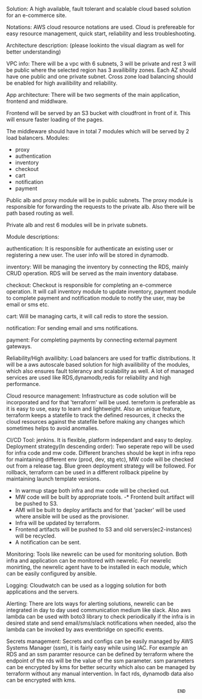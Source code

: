 Solution: A high available, fault tolerant and scalable cloud based solution for an e-commerce site.

Notations: AWS cloud resource notations are used. Cloud is prefereable for easy resource management,
quick start, reliability and less troubleshooting. 

Architecture description: (please lookinto the visual diagram as well for better understanding)

VPC info:
 There will be a vpc with 6 subnets, 3 will be private and rest 3 will be public where the selected region has 3 availibility zones. Each AZ should have one public and one private subnet. Cross zone
 load balancing should be enabled for high availibility and reliability.


App architecture:
 There will be two segments of the main application, frontend and middlware. 

 Frontend will be served by an S3 bucket with cloudfront in front of it. This will ensure faster
 loading of the pages.

The middleware should have in total 7 modules which will be served by 2 load balancers.
 Modules:
  - proxy
  - authentication
  - inventory
  - checkout
  - cart
  - notification
  - payment

Public alb and proxy module will be in public subnets.
The proxy module is responsible for forwarding the requests to the private alb. Also there will be
path based routing as well.

Private alb and rest 6 modules will be in private subnets.


Module descriptions:

 authentication: It is responsible for authenticate an existing user or registering a new user. The
 user info will be stored in dynamodb.
 
 inventory: Will be managing the inventory by connecting the RDS, mainly CRUD operation. RDS will be served as the main inventory database.
 
 checkout: Checkout is responsible for completing an e-commerce operation. It will call inventory module to update inventory, payment module to complete payment and notification module to notify the
 user, may be email or sms etc.

 cart: Will be managing carts, it will call redis to store the session.
 
 notification: For sending email and sms notifications.

 payment: For completing payments by connecting external payment gateways.

Reliability/High availibity:
 Load balancers are used for traffic distributions. It will be a aws autoscale based solution for high
 availibility of the modules, which also ensures fault tolerancy and scalability as well.
 A lot of managed services are used like RDS,dynamodb,redis for reliability and high performance.

Cloud resource management: Infrastructure as code solution will be incorporated and for that
'terraform' will be used. terreform is preferable as it is easy to use, easy to learn and lightweight.
 Also an unique feature, terraform keeps a statefile to track the defined resources, it checks the cloud resources against the statefile before making any changes which sometimes helps to avoid anomalies. 

CI/CD
 Tool: jenkins. It is flexible, platform independant and easy to deploy.
 Deployment strategy(In descending order):
  Two seperate repo will be used for infra code and mw code. Different branches should be kept in 
  infra repo for maintaining different env (prod, dev, stg etc), MW code will be checked out from a
  release tag. Blue green deployment strategy will be followed. For rollback, terraform can be used
  in a different rollback pipeline by maintaining launch template versions.
  - In warmup stage both infra and mw code will be checked out.
  - MW code will be built by appropriate tools.
  -* Frontend built artifact will be pushed to S3.
  - AMI will be built to deploy artifacts and for that 'packer' will be used where ansible will be 
  used as the provisioner.
  - Infra will be updated by terraform.
  - Frontend artifacts will be pushed to S3 and old servers(ec2-instances) will be recycled.
  - A notification can be sent.

Monitoring:
 Tools like newrelic can be used for monitoring solution. Both infra and application can be monitored
 with newrelic. For newrelic monirting, the newrelic agent have to be installed in each module, which
 can be easily configured by ansible.

Logging: 
 Cloudwatch can be used as a logging solution for both applications and the servers.

Alerting: 
 There are lots ways for alerting solutions, newrelic can be integrated in day to day used
 communication medium like slack. Also aws lambda can be used with boto3 library to check
 periodically if the infra is in desired state and send email/sms/slack notifications when needed,
 also the lambda can be invoked by aws eventbridge on specific events.

Secrets management: 
 Secrets and configs can be easily managed by AWS Systems Manager (ssm), it is fairly easy while
 using IAC. For example an RDS and an ssm paramter resource can be defined by terraform where the
 endpoint of the rds will be the value of the ssm parameter. ssm parameters can be encrypted by kms
 for better security which also can be managed by terraform without any manual intervention. In fact
 rds, dynamodb data also can be encrypted with kms. 

                                                                   END